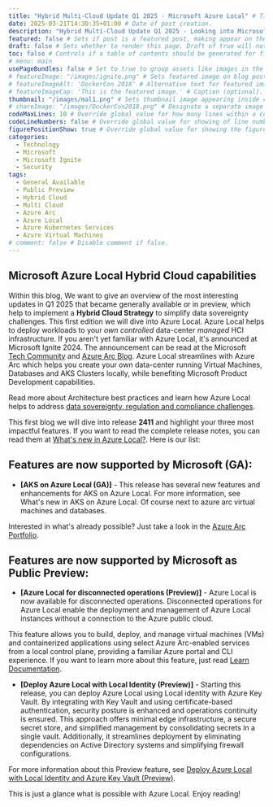 ```yaml
---
title: "Hybrid Multi-Cloud Update Q1 2025 - Microsoft Azure Local" # Title of the blog post.
date: 2025-03-21T14:30:35+01:00 # Date of post creation.
description: "Hybrid Multi-Cloud Update Q1 2025 - Looking into Microsoft Azure Local release 2411" # Description used for search engine.
featured: false # Sets if post is a featured post, making appear on the home page side bar.
draft: false # Sets whether to render this page. Draft of true will not be rendered.
toc: false # Controls if a table of contents should be generated for first-level links automatically.
# menu: main
usePageBundles: false # Set to true to group assets like images in the same folder as this post.
# featureImage: "/images/ignite.png" # Sets featured image on blog post.
# featureImageAlt: 'DockerCon 2018' # Alternative text for featured image.
# featureImageCap: 'This is the featured image.' # Caption (optional).
thumbnail: "/images/mal1.png" # Sets thumbnail image appearing inside card on homepage.
# shareImage: "/images/DockerCon2018.png" # Designate a separate image for social media sharing.
codeMaxLines: 10 # Override global value for how many lines within a code block before auto-collapsing.
codeLineNumbers: false # Override global value for showing of line numbers within code block.
figurePositionShow: true # Override global value for showing the figure label.
categories:
  - Technology
  - Microsoft
  - Microsoft Ignite
  - Security
tags:
  - General Available
  - Public Preview
  - Hybrid Cloud
  - Multi Cloud
  - Azure Arc
  - Azure Local
  - Azure Kubernetes Services
  - Azure Virtual Machines
# comment: false # Disable comment if false.
---
```


## Microsoft Azure Local Hybrid Cloud capabilities

Within this blog, We want to give an overview of the most interesting updates in Q1 2025 that became generally available or in preview, which help to implement a **Hybrid Cloud Strategy** to simplify data sovereignty challenges. This first edition we will dive into Azure Local. Azure Local helps to deploy workloads to your *own* *controlled* data-center *managed* HCI infrastructure. If you aren't yet familiar with Azure Local, it's announced at Microsoft Ignite 2024. The announcement can be read at the Microsoft <a href="https://techcommunity.microsoft.com/blog/azurearcblog/introducing-azure-local-cloud-infrastructure-for-distributed-locations-enabled-b/4296017">Tech Community</a> and <a href="https://techcommunity.microsoft.com/category/azure/blog/azurearcblog">Azure Arc Blog</a>. Azure Local streamlines with Azure Arc which helps you create your own data-center running Virtual Machines, Databases and AKS Clusters locally, while benefiting Microsoft Product Development capabilities.

Read more about Architecture best practices and learn how Azure Local helps to address <a href="https://learn.microsoft.com/en-us/azure/well-architected/service-guides/azure-local">data sovereignty, regulation and compliance challenges</a>.

This first blog we will dive into release **2411** and highlight your three most impactful features. If you want to read the complete release notes, you can read them at <a href="https://learn.microsoft.com/en-us/azure/azure-local/whats-new?view=azloc-2411">What's new in Azure Local?</a>. Here is our list:

## Features are now supported by Microsoft (GA):

- **[AKS on Azure Local (GA)]** - This release has several new features and enhancements for AKS on Azure Local. For more information, see What's new in AKS on Azure Local. Of course next to azure arc virtual machines and databases.

Interested in what's already possible? Just take a look in the <a href="https://learn.microsoft.com/en-us/azure/azure-arc/">Azure Arc Portfolio</a>.

## Features are now supported by Microsoft as Public Preview:

- **[Azure Local for disconnected operations (Preview)]** - Azure Local is now available for disconnected operations. Disconnected operations for Azure Local enable the deployment and management of Azure Local instances without a connection to the Azure public cloud.

This feature allows you to build, deploy, and manage virtual machines (VMs) and containerized applications using select Azure Arc-enabled services from a local control plane, providing a familiar Azure portal and CLI experience. If you want to learn more about this feature, just read <a href="https://learn.microsoft.com/en-us/azure/azure-local/manage/disconnected-operations-overview?view=azloc-2411">Learn Documentation</a>.
- **[Deploy Azure Local with Local Identity (Preview)]** - Starting this release, you can deploy Azure Local using Local identity with Azure Key Vault. By integrating with Key Vault and using certificate-based authentication, security posture is enhanced and operations continuity is ensured. This approach offers minimal edge infrastructure, a secure secret store, and simplified management by consolidating secrets in a single vault. Additionally, it streamlines deployment by eliminating dependencies on Active Directory systems and simplifying firewall configurations.

For more information about this Preview feature, see <a href="https://learn.microsoft.com/en-us/azure/azure-local/deploy/deployment-local-identity-with-key-vault?view=azloc-2411">Deploy Azure Local with Local Identity and Azure Key Vault (Preview)</a>.


This is just a glance what is possible with Azure Local. Enjoy reading!